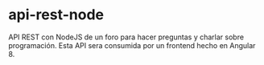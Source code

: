 # api-rest-node

API REST con NodeJS de un foro para hacer preguntas y charlar sobre programación. Esta API sera consumida por un frontend hecho en Angular 8.
